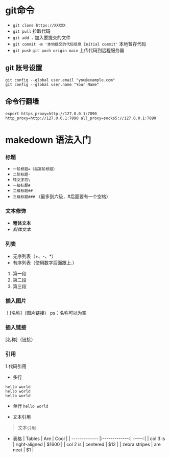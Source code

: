 # git命令

* `git clone https://XXXXX`
* `git pull` 拉取代码
* `git add .` 加入要提交的文件
* `git commit -m '本地提交的代码信息 Initial commit'` 本地暂存代码
* `git push` `git push origin main` 上传代码到远程服务器 

## git 账号设置
```
git config --global user.email "you@example.com"
git config --global user.name "Your Name"
```

## 命令行翻墙
`export https_proxy=http://127.0.0.1:7890 http_proxy=http://127.0.0.1:7890 all_proxy=socks5://127.0.0.1:7890`

# makedown 语法入门
### 标题
+ `一阶标题=（最高阶标题）`
+ `二阶标题-`
+ `转义字符\`
+ `一级标题#`
+ `二级标题##`
+ `三级标题###` （最多到六级，#后面要有一个空格）


### 文本修饰
- **粗体文本**
- _斜体文本_

### 列表
* 无序列表（+、-、*）
* 有序列表（使用数字后面跟上.）
1. 第一段
2. 第二段
3. 第三段

### 插入图片
！[名称]（图片链接）  ps：名称可以为空

### 插入链接
[名称]（链接）

### 引用
1.代码引用
* 多行
```
hello world
hello world
hello world
```

* 单行
`hello world`

* 文本引用
> 文本引用

* 表格
| Tables        | Are           | Cool  |
| ------------- |:-------------:| -----:|
| col 3 is      | right-aligned | $1600 |
| col 2 is      | centered      |   $12 |
| zebra stripes | are neat      |    $1 |
